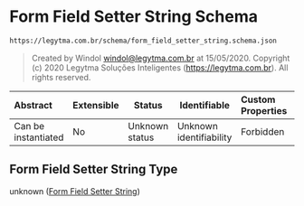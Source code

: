 # Form Field Setter String Schema

```txt
https://legytma.com.br/schema/form_field_setter_string.schema.json
```




> Created by Windol [windol@legytma.com.br](mailto:windol@legytma.com.br) at 15/05/2020.
> Copyright (c) 2020 Legytma Soluções Inteligentes (<https://legytma.com.br>). All rights reserved.
>

| Abstract            | Extensible | Status         | Identifiable            | Custom Properties | Additional Properties | Access Restrictions | Defined In                                                                                                    |
| :------------------ | ---------- | -------------- | ----------------------- | :---------------- | --------------------- | ------------------- | ------------------------------------------------------------------------------------------------------------- |
| Can be instantiated | No         | Unknown status | Unknown identifiability | Forbidden         | Allowed               | none                | [form_field_setter_string.schema.json](../schema/form_field_setter_string.schema.json) |

## Form Field Setter String Type

unknown ([Form Field Setter String](form_field_setter_string.md))
